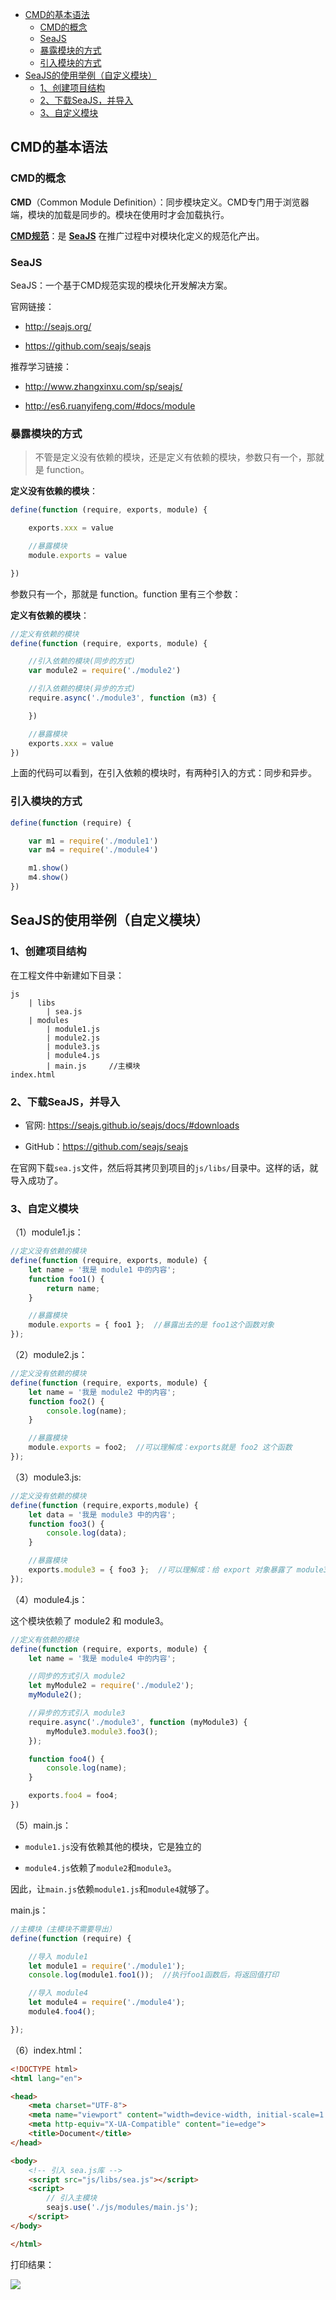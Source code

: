 <!-- MarkdownTOC -->

- [CMD的基本语法](#cmd%E7%9A%84%E5%9F%BA%E6%9C%AC%E8%AF%AD%E6%B3%95)
    - [CMD的概念](#cmd%E7%9A%84%E6%A6%82%E5%BF%B5)
    - [SeaJS](#seajs)
    - [暴露模块的方式](#%E6%9A%B4%E9%9C%B2%E6%A8%A1%E5%9D%97%E7%9A%84%E6%96%B9%E5%BC%8F)
    - [引入模块的方式](#%E5%BC%95%E5%85%A5%E6%A8%A1%E5%9D%97%E7%9A%84%E6%96%B9%E5%BC%8F)
- [SeaJS的使用举例（自定义模块）](#seajs%E7%9A%84%E4%BD%BF%E7%94%A8%E4%B8%BE%E4%BE%8B%EF%BC%88%E8%87%AA%E5%AE%9A%E4%B9%89%E6%A8%A1%E5%9D%97%EF%BC%89)
    - [1、创建项目结构](#1%E3%80%81%E5%88%9B%E5%BB%BA%E9%A1%B9%E7%9B%AE%E7%BB%93%E6%9E%84)
    - [2、下载SeaJS，并导入](#2%E3%80%81%E4%B8%8B%E8%BD%BDseajs%EF%BC%8C%E5%B9%B6%E5%AF%BC%E5%85%A5)
    - [3、自定义模块](#3%E3%80%81%E8%87%AA%E5%AE%9A%E4%B9%89%E6%A8%A1%E5%9D%97)

<!-- /MarkdownTOC -->


<a id="cmd%E7%9A%84%E5%9F%BA%E6%9C%AC%E8%AF%AD%E6%B3%95"></a>
## CMD的基本语法

<a id="cmd%E7%9A%84%E6%A6%82%E5%BF%B5"></a>
### CMD的概念

**CMD**（Common Module Definition）：同步模块定义。CMD专门用于浏览器端，模块的加载是同步的。模块在使用时才会加载执行。

[**CMD规范**]()：是 **[SeaJS](http://seajs.org/)** 在推广过程中对模块化定义的规范化产出。


<a id="seajs"></a>
### SeaJS

SeaJS：一个基于CMD规范实现的模块化开发解决方案。

官网链接：

- <http://seajs.org/>

- <https://github.com/seajs/seajs>

推荐学习链接：

- <http://www.zhangxinxu.com/sp/seajs/>

- <http://es6.ruanyifeng.com/#docs/module>


<a id="%E6%9A%B4%E9%9C%B2%E6%A8%A1%E5%9D%97%E7%9A%84%E6%96%B9%E5%BC%8F"></a>
### 暴露模块的方式

> 不管是定义没有依赖的模块，还是定义有依赖的模块，参数只有一个，那就是 function。

**定义没有依赖的模块**：

```javascript
define(function (require, exports, module) {

    exports.xxx = value

    //暴露模块
    module.exports = value

})
```

参数只有一个，那就是 function。function 里有三个参数：


**定义有依赖的模块**：

```javascript
//定义有依赖的模块
define(function (require, exports, module) {

    //引入依赖的模块(同步的方式)
    var module2 = require('./module2')

    //引入依赖的模块(异步的方式)
    require.async('./module3', function (m3) {

    })

    //暴露模块
    exports.xxx = value
})

```

上面的代码可以看到，在引入依赖的模块时，有两种引入的方式：同步和异步。


<a id="%E5%BC%95%E5%85%A5%E6%A8%A1%E5%9D%97%E7%9A%84%E6%96%B9%E5%BC%8F"></a>
### 引入模块的方式

```javascript
define(function (require) {

    var m1 = require('./module1')
    var m4 = require('./module4')

    m1.show()
    m4.show()
})
```




<a id="seajs%E7%9A%84%E4%BD%BF%E7%94%A8%E4%B8%BE%E4%BE%8B%EF%BC%88%E8%87%AA%E5%AE%9A%E4%B9%89%E6%A8%A1%E5%9D%97%EF%BC%89"></a>
## SeaJS的使用举例（自定义模块）



<a id="1%E3%80%81%E5%88%9B%E5%BB%BA%E9%A1%B9%E7%9B%AE%E7%BB%93%E6%9E%84"></a>
### 1、创建项目结构


在工程文件中新建如下目录：


```
js
    | libs
      	| sea.js
    | modules
      	| module1.js
      	| module2.js
      	| module3.js
      	| module4.js
      	| main.js     //主模块
index.html
```


<a id="2%E3%80%81%E4%B8%8B%E8%BD%BDseajs%EF%BC%8C%E5%B9%B6%E5%AF%BC%E5%85%A5"></a>
### 2、下载SeaJS，并导入

- 官网: <https://seajs.github.io/seajs/docs/#downloads>

- GitHub：<https://github.com/seajs/seajs>

在官网下载`sea.js`文件，然后将其拷贝到项目的`js/libs/`目录中。这样的话，就导入成功了。


<a id="3%E3%80%81%E8%87%AA%E5%AE%9A%E4%B9%89%E6%A8%A1%E5%9D%97"></a>
### 3、自定义模块


（1）module1.js：



```javascript
//定义没有依赖的模块
define(function (require, exports, module) {
    let name = '我是 module1 中的内容';
    function foo1() {
        return name;
    }

    //暴露模块
    module.exports = { foo1 };  //暴露出去的是 foo1这个函数对象
});
```


（2）module2.js：

```javascript
//定义没有依赖的模块
define(function (require, exports, module) {
    let name = '我是 module2 中的内容';
    function foo2() {
        console.log(name);
    }

    //暴露模块
    module.exports = foo2;  //可以理解成：exports就是 foo2 这个函数
});
```

（3）module3.js:

```javascript
//定义没有依赖的模块
define(function (require,exports,module) {
    let data = '我是 module3 中的内容';
    function foo3() {
        console.log(data);
    }

    //暴露模块
    exports.module3 = { foo3 };  //可以理解成：给 export 对象暴露了 module3 这个属性，这个属性里有foo3 这个函数。
});
```

（4）module4.js：

这个模块依赖了 module2 和 module3。

```javascript
//定义有依赖的模块
define(function (require, exports, module) {
    let name = '我是 module4 中的内容';

    //同步的方式引入 module2
    let myModule2 = require('./module2');
    myModule2();

    //异步的方式引入 module3
    require.async('./module3', function (myModule3) {
        myModule3.module3.foo3();
    });

    function foo4() {
        console.log(name);
    }

    exports.foo4 = foo4;
})
```

（5）main.js：

- `module1.js`没有依赖其他的模块，它是独立的

- `module4.js`依赖了`module2`和`module3`。

因此，让`main.js`依赖`module1.js`和`module4`就够了。

main.js：

```javascript
//主模块（主模块不需要导出）
define(function (require) {

    //导入 module1
    let module1 = require('./module1');
    console.log(module1.foo1());  //执行foo1函数后，将返回值打印

    //导入 module4
    let module4 = require('./module4');
    module4.foo4();

});

```


（6）index.html：


```html
<!DOCTYPE html>
<html lang="en">

<head>
    <meta charset="UTF-8">
    <meta name="viewport" content="width=device-width, initial-scale=1.0">
    <meta http-equiv="X-UA-Compatible" content="ie=edge">
    <title>Document</title>
</head>

<body>
    <!-- 引入 sea.js库 -->
    <script src="js/libs/sea.js"></script>
    <script>
        // 引入主模块
        seajs.use('./js/modules/main.js');
    </script>
</body>

</html>

```

打印结果：

![](http://img.smyhvae.com/20180412_1955.png)
